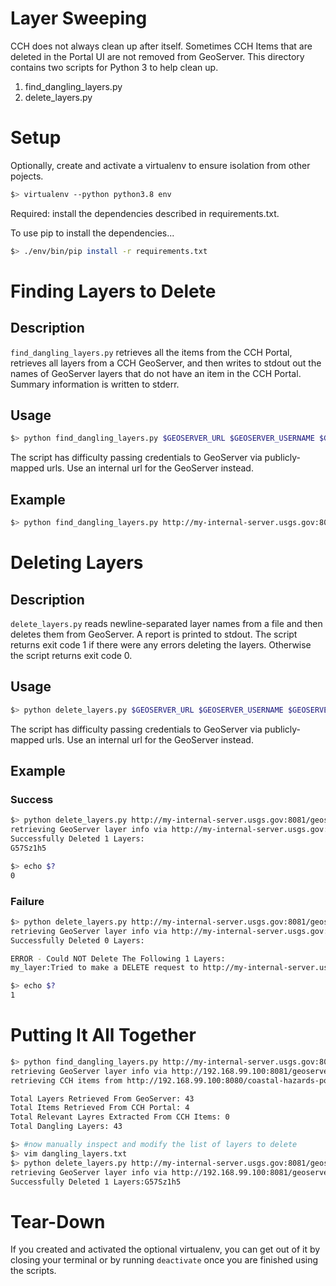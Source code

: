# Layer Sweeping

CCH does not always clean up after itself. Sometimes CCH Items that are deleted in the Portal UI are not removed from GeoServer. This directory contains two scripts for Python 3 to help clean up.

 1. find_dangling_layers.py
 1. delete_layers.py 

# Setup

Optionally, create and activate a virtualenv to ensure isolation from other pojects.

```bash
$> virtualenv --python python3.8 env
```

Required: install the dependencies described in requirements.txt.

To use pip to install the dependencies...

```bash
$> ./env/bin/pip install -r requirements.txt
```

# Finding Layers to Delete

## Description

`find_dangling_layers.py` retrieves all the items from the CCH Portal, retrieves all layers from a CCH GeoServer, and then writes to stdout out the names of GeoServer layers that do not have an item in the CCH Portal. Summary information is written to stderr.

## Usage

```bash
$> python find_dangling_layers.py $GEOSERVER_URL $GEOSERVER_USERNAME $GEOSERVER_PASSWORD $CCH_URL
```

The script has difficulty passing credentials to GeoServer via publicly-mapped urls. Use an internal url for the GeoServer instead.

## Example

```bash
$> python find_dangling_layers.py http://my-internal-server.usgs.gov:8081/geoserver/rest/ ralph t0pS3crEt https://marine.usgs.gov/coastalchangehazardsportal/ > dangling_layers.txt
```

# Deleting Layers

## Description

`delete_layers.py` reads newline-separated layer names from a file and then deletes them from GeoServer. A report is printed to stdout. The script returns exit code 1 if there were any errors deleting the layers. Otherwise the script returns exit code 0.

## Usage

```bash
$> python delete_layers.py $GEOSERVER_URL $GEOSERVER_USERNAME $GEOSERVER_PASSWORD $FILE_WITH_LAYERS_TO_DELETE
```

The script has difficulty passing credentials to GeoServer via publicly-mapped urls. Use an internal url for the GeoServer instead.

## Example

### Success

```bash
$> python delete_layers.py http://my-internal-server.usgs.gov:8081/geoserver/rest/ admin $GEOSERVER_PASSWORD dangling_layers.txt
retrieving GeoServer layer info via http://my-internal-server.usgs.gov:8081/geoserver/rest
Successfully Deleted 1 Layers:
G57Sz1h5

$> echo $?
0

```

### Failure

```bash
$> python delete_layers.py http://my-internal-server.usgs.gov:8081/geoserver/rest/ admin $GEOSERVER_PASSWORD dangling_layers.txt
retrieving GeoServer layer info via http://my-internal-server.usgs.gov:8081/geoserver/rest
Successfully Deleted 0 Layers:

ERROR - Could NOT Delete The Following 1 Layers:
my_layer:Tried to make a DELETE request to http://my-internal-server.usgs.gov:8081/geoserver/rest/layers/my_layer but got a 500 status code

$> echo $?
1

```

# Putting It All Together

```bash
$> python find_dangling_layers.py http://my-internal-server.usgs.gov:8081/geoserver/rest/ ralph t0pS3crEt https://marine.usgs.gov/coastalchangehazardsportal/ > dangling_layers.txt
retrieving GeoServer layer info via http://192.168.99.100:8081/geoserver/rest
retrieving CCH items from http://192.168.99.100:8080/coastal-hazards-portal/data/item?subtree=false&showDisabled=true

Total Layers Retrieved From GeoServer: 43
Total Items Retrieved From CCH Portal: 4
Total Relevant Layres Extracted From CCH Items: 0
Total Dangling Layers: 43

$> #now manually inspect and modify the list of layers to delete
$> vim dangling_layers.txt
$> python delete_layers.py http://my-internal-server.usgs.gov:8081/geoserver/rest/ admin $GEOSERVER_PASSWORD dangling_layers.txt
retrieving GeoServer layer info via http://192.168.99.100:8081/geoserver/rest
Successfully Deleted 1 Layers:G57Sz1h5

```

# Tear-Down
If you created and activated the optional virtualenv, you can get out of it by closing your terminal or by running `deactivate` once you are finished using the scripts.

